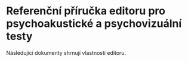 # Referenční příručka editoru pro psychoakustické a psychovizuální testy

Následující dokumenty shrnují vlastnosti editoru. 

